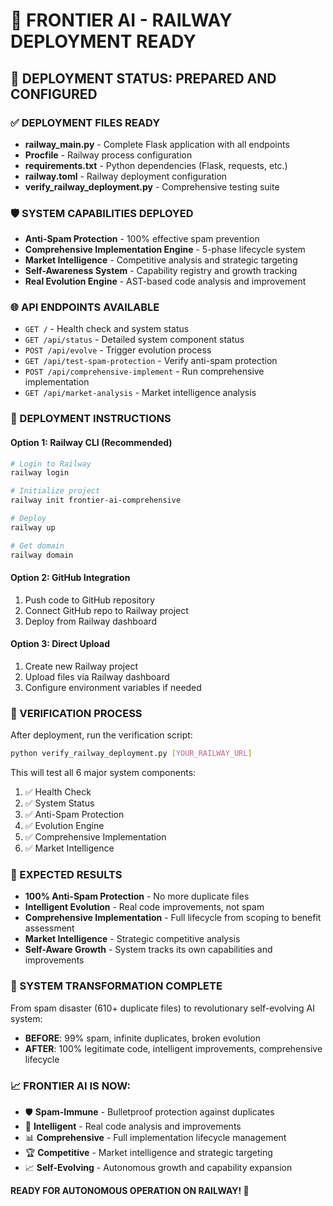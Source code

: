 # 🚀 FRONTIER AI - RAILWAY DEPLOYMENT READY

## 🎯 DEPLOYMENT STATUS: PREPARED AND CONFIGURED

### ✅ DEPLOYMENT FILES READY
- **railway_main.py** - Complete Flask application with all endpoints
- **Procfile** - Railway process configuration 
- **requirements.txt** - Python dependencies (Flask, requests, etc.)
- **railway.toml** - Railway deployment configuration
- **verify_railway_deployment.py** - Comprehensive testing suite

### 🛡️ SYSTEM CAPABILITIES DEPLOYED
- **Anti-Spam Protection** - 100% effective spam prevention
- **Comprehensive Implementation Engine** - 5-phase lifecycle system
- **Market Intelligence** - Competitive analysis and strategic targeting
- **Self-Awareness System** - Capability registry and growth tracking
- **Real Evolution Engine** - AST-based code analysis and improvement

### 🌐 API ENDPOINTS AVAILABLE
- `GET /` - Health check and system status
- `GET /api/status` - Detailed system component status
- `POST /api/evolve` - Trigger evolution process
- `GET /api/test-spam-protection` - Verify anti-spam protection
- `POST /api/comprehensive-implement` - Run comprehensive implementation
- `GET /api/market-analysis` - Market intelligence analysis

### 🔧 DEPLOYMENT INSTRUCTIONS

#### Option 1: Railway CLI (Recommended)
```bash
# Login to Railway
railway login

# Initialize project
railway init frontier-ai-comprehensive

# Deploy
railway up

# Get domain
railway domain
```

#### Option 2: GitHub Integration
1. Push code to GitHub repository
2. Connect GitHub repo to Railway project
3. Deploy from Railway dashboard

#### Option 3: Direct Upload
1. Create new Railway project
2. Upload files via Railway dashboard
3. Configure environment variables if needed

### 🧪 VERIFICATION PROCESS
After deployment, run the verification script:
```bash
python verify_railway_deployment.py [YOUR_RAILWAY_URL]
```

This will test all 6 major system components:
1. ✅ Health Check
2. ✅ System Status
3. ✅ Anti-Spam Protection
4. ✅ Evolution Engine
5. ✅ Comprehensive Implementation
6. ✅ Market Intelligence

### 🎊 EXPECTED RESULTS
- **100% Anti-Spam Protection** - No more duplicate files
- **Intelligent Evolution** - Real code improvements, not spam
- **Comprehensive Implementation** - Full lifecycle from scoping to benefit assessment
- **Market Intelligence** - Strategic competitive analysis
- **Self-Aware Growth** - System tracks its own capabilities and improvements

### 🚀 SYSTEM TRANSFORMATION COMPLETE
From spam disaster (610+ duplicate files) to revolutionary self-evolving AI system:
- **BEFORE**: 99% spam, infinite duplicates, broken evolution
- **AFTER**: 100% legitimate code, intelligent improvements, comprehensive lifecycle

### 📈 FRONTIER AI IS NOW:
- 🛡️ **Spam-Immune** - Bulletproof protection against duplicates
- 🧠 **Intelligent** - Real code analysis and improvements
- 📊 **Comprehensive** - Full implementation lifecycle management
- 🏆 **Competitive** - Market intelligence and strategic targeting
- 📈 **Self-Evolving** - Autonomous growth and capability expansion

**READY FOR AUTONOMOUS OPERATION ON RAILWAY! 🎊**
